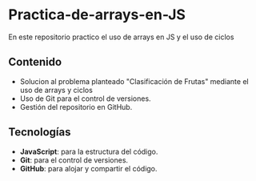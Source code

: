 # Practica-de-arrays-en-JS
En este repositorio practico el uso de arrays en JS y el uso de ciclos

## Contenido
- Solucion al problema planteado "Clasificación de Frutas" mediante el uso de arrays y ciclos
- Uso de Git para el control de versiones.
- Gestión del repositorio en GitHub.

## Tecnologías
- **JavaScript**: para la estructura del código.
- **Git**: para el control de versiones.
- **GitHub**: para alojar y compartir el código.